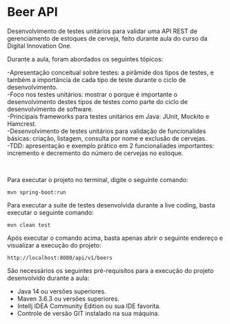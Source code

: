 # Beer API 

Desenvolvimento de testes unitários para validar uma API REST de gerenciamento de estoques de cerveja, feito durante aula do curso da Digital Innovation One.
<br>

Durante a aula, foram abordados os seguintes tópicos:

-Apresentação conceitual sobre testes: a pirâmide dos tipos de testes, e também a importância de cada tipo de teste durante o ciclo de desenvolvimento.<br>
-Foco nos testes unitários: mostrar o porque é importante o desenvolvimento destes tipos de testes como parte do ciclo de desenvolvimento de software.<br>
-Principais frameworks para testes unitários em Java: JUnit, Mockito e Hamcrest.<br>
-Desenvolvimento de testes unitários para validação de funcionalides básicas: criação, listagem, consulta por nome e exclusão de cervejas.<br>
-TDD: apresentação e exemplo prático em 2 funcionaliades importantes: incremento e decremento do número de cervejas no estoque.<br>

<br>

Para executar o projeto no terminal, digite o seguinte comando:

```shell script
mvn spring-boot:run 
```

Para executar a suíte de testes desenvolvida durante a live coding, basta executar o seguinte comando:

```shell script
mvn clean test
```

Após executar o comando acima, basta apenas abrir o seguinte endereço e visualizar a execução do projeto:

```
http://localhost:8080/api/v1/beers
```

São necessários os seguintes pré-requisitos para a execução do projeto desenvolvido durante a aula:

* Java 14 ou versões superiores.
* Maven 3.6.3 ou versões superiores.
* Intellj IDEA Community Edition ou sua IDE favorita.
* Controle de versão GIT instalado na sua máquina.
